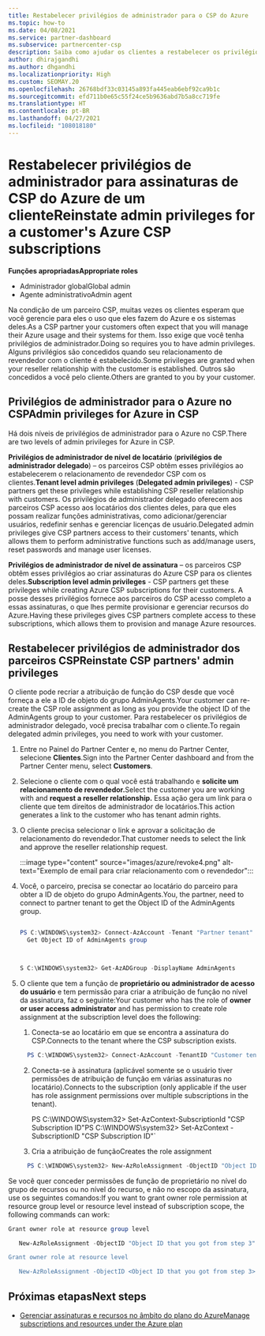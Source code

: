 ```yaml
---
title: Restabelecer privilégios de administrador para o CSP do Azure
ms.topic: how-to
ms.date: 04/08/2021
ms.service: partner-dashboard
ms.subservice: partnercenter-csp
description: Saiba como ajudar os clientes a restabelecer os privilégios de administrador de um parceiro para que ele possa ajudar a gerenciar as assinaturas de CSP do Azure de um cliente.
author: dhirajgandhi
ms.author: dhgandhi
ms.localizationpriority: High
ms.custom: SEOMAY.20
ms.openlocfilehash: 26768bdf33c03145a893fa445eab6ebf92ca9b1c
ms.sourcegitcommit: efd711b0e65c55f24ce5b9636abd7b5a8cc719fe
ms.translationtype: HT
ms.contentlocale: pt-BR
ms.lasthandoff: 04/27/2021
ms.locfileid: "108018180"
---
```

# <a name="reinstate-admin-privileges-for-a-customers-azure-csp-subscriptions"></a><span data-ttu-id="850c1-103">Restabelecer privilégios de administrador para assinaturas de CSP do Azure de um cliente</span><span class="sxs-lookup"><span data-stu-id="850c1-103">Reinstate admin privileges for a customer's Azure CSP subscriptions</span></span>  

<span data-ttu-id="850c1-104">**Funções apropriadas**</span><span class="sxs-lookup"><span data-stu-id="850c1-104">**Appropriate roles**</span></span>

- <span data-ttu-id="850c1-105">Administrador global</span><span class="sxs-lookup"><span data-stu-id="850c1-105">Global admin</span></span>
- <span data-ttu-id="850c1-106">Agente administrativo</span><span class="sxs-lookup"><span data-stu-id="850c1-106">Admin agent</span></span>

<span data-ttu-id="850c1-107">Na condição de um parceiro CSP, muitas vezes os clientes esperam que você gerencie para eles o uso que eles fazem do Azure e os sistemas deles.</span><span class="sxs-lookup"><span data-stu-id="850c1-107">As a CSP partner your customers often expect that you will manage their Azure usage and their systems for them.</span></span> <span data-ttu-id="850c1-108">Isso exige que você tenha privilégios de administrador.</span><span class="sxs-lookup"><span data-stu-id="850c1-108">Doing so requires you to have admin privileges.</span></span> <span data-ttu-id="850c1-109">Alguns privilégios são concedidos quando seu relacionamento de revendedor com o cliente é estabelecido.</span><span class="sxs-lookup"><span data-stu-id="850c1-109">Some privileges are granted when your reseller relationship with the customer is established.</span></span> <span data-ttu-id="850c1-110">Outros são concedidos a você pelo cliente.</span><span class="sxs-lookup"><span data-stu-id="850c1-110">Others are granted to you by your customer.</span></span>

## <a name="admin-privileges-for-azure-in-csp"></a><span data-ttu-id="850c1-111">Privilégios de administrador para o Azure no CSP</span><span class="sxs-lookup"><span data-stu-id="850c1-111">Admin privileges for Azure in CSP</span></span>

<span data-ttu-id="850c1-112">Há dois níveis de privilégios de administrador para o Azure no CSP.</span><span class="sxs-lookup"><span data-stu-id="850c1-112">There are two levels of admin privileges for Azure in CSP.</span></span>

<span data-ttu-id="850c1-113">**Privilégios de administrador de nível de locatário** (**privilégios de administrador delegado**) – os parceiros CSP obtêm esses privilégios ao estabelecerem o relacionamento de revendedor CSP com os clientes.</span><span class="sxs-lookup"><span data-stu-id="850c1-113">**Tenant level admin privileges** (**Delegated admin privileges**) -  CSP partners get these privileges while establishing CSP reseller relationship with customers.</span></span> <span data-ttu-id="850c1-114">Os privilégios de administrador delegado oferecem aos parceiros CSP acesso aos locatários dos clientes deles, para que eles possam realizar funções administrativas, como adicionar/gerenciar usuários, redefinir senhas e gerenciar licenças de usuário.</span><span class="sxs-lookup"><span data-stu-id="850c1-114">Delegated admin privileges give CSP partners access to their customers' tenants, which allows them to perform administrative functions such as add/manage users, reset passwords and manage user licenses.</span></span>

<span data-ttu-id="850c1-115">**Privilégios de administrador de nível de assinatura** – os parceiros CSP obtêm esses privilégios ao criar assinaturas do Azure CSP para os clientes deles.</span><span class="sxs-lookup"><span data-stu-id="850c1-115">**Subscription level admin privileges** - CSP partners get these privileges while creating Azure CSP subscriptions for their customers.</span></span> <span data-ttu-id="850c1-116">A posse desses privilégios fornece aos parceiros do CSP acesso completo a essas assinaturas, o que lhes permite provisionar e gerenciar recursos do Azure.</span><span class="sxs-lookup"><span data-stu-id="850c1-116">Having these privileges gives CSP partners complete access to these subscriptions, which allows them to provision and manage Azure resources.</span></span>

## <a name="reinstate-csp-partners-admin-privileges"></a><span data-ttu-id="850c1-117">Restabelecer privilégios de administrador dos parceiros CSP</span><span class="sxs-lookup"><span data-stu-id="850c1-117">Reinstate CSP partners' admin privileges</span></span>

<span data-ttu-id="850c1-118">O cliente pode recriar a atribuição de função do CSP desde que você forneça a ele a ID de objeto do grupo AdminAgents.</span><span class="sxs-lookup"><span data-stu-id="850c1-118">Your customer can re-create the CSP role assignment as long as you provide the object ID of the AdminAgents group to your customer.</span></span> <span data-ttu-id="850c1-119">Para restabelecer os privilégios de administrador delegado, você precisa trabalhar com o cliente.</span><span class="sxs-lookup"><span data-stu-id="850c1-119">To regain delegated admin privileges, you need to work with your customer.</span></span>

1. <span data-ttu-id="850c1-120">Entre no Painel do Partner Center e, no menu do Partner Center, selecione **Clientes**.</span><span class="sxs-lookup"><span data-stu-id="850c1-120">Sign into the Partner Center dashboard and from the Partner Center menu, select **Customers**.</span></span>

2. <span data-ttu-id="850c1-121">Selecione o cliente com o qual você está trabalhando e **solicite um relacionamento de revendedor.**</span><span class="sxs-lookup"><span data-stu-id="850c1-121">Select the customer you are working with and **request a reseller relationship.**</span></span> <span data-ttu-id="850c1-122">Essa ação gera um link para o cliente que tem direitos de administrador de locatários.</span><span class="sxs-lookup"><span data-stu-id="850c1-122">This action generates a link to the customer who has tenant admin rights.</span></span>

3. <span data-ttu-id="850c1-123">O cliente precisa selecionar o link e aprovar a solicitação de relacionamento do revendedor.</span><span class="sxs-lookup"><span data-stu-id="850c1-123">That customer needs to select the link and approve the reseller relationship request.</span></span>

   :::image type="content" source="images/azure/revoke4.png" alt-text="Exemplo de email para criar relacionamento com o revendedor":::

4. <span data-ttu-id="850c1-125">Você, o parceiro, precisa se conectar ao locatário do parceiro para obter a ID de objeto do grupo AdminAgents.</span><span class="sxs-lookup"><span data-stu-id="850c1-125">You, the partner, need to connect to partner tenant to get the Object ID of the AdminAgents group.</span></span>

  
    ```powershell

    PS C:\WINDOWS\system32> Connect-AzAccount -Tenant "Partner tenant"
      Get Object ID of AdminAgents group
   
    

   S C:\WINDOWS\system32> Get-AzADGroup -DisplayName AdminAgents
    ```


5. <span data-ttu-id="850c1-126">O cliente que tem a função de **proprietário ou administrador de acesso do usuário** e tem permissão para criar a atribuição de função no nível da assinatura, faz o seguinte:</span><span class="sxs-lookup"><span data-stu-id="850c1-126">Your customer who has the role of **owner or user access administrator** and has permission to create role assignment at the subscription level does the following:</span></span>


    1. <span data-ttu-id="850c1-127">Conecta-se ao locatário em que se encontra a assinatura do CSP.</span><span class="sxs-lookup"><span data-stu-id="850c1-127">Connects to the tenant where the CSP subscription exists.</span></span>
      ```powershell
        PS C:\WINDOWS\system32> Connect-AzAccount -TenantID "Customer tenant"
      ```

    2. <span data-ttu-id="850c1-128">Conecta-se à assinatura (aplicável somente se o usuário tiver permissões de atribuição de função em várias assinaturas no locatário).</span><span class="sxs-lookup"><span data-stu-id="850c1-128">Connects to the subscription (only applicable if the user has role assignment permissions over multiple subscriptions in the tenant).</span></span>
   
         <span data-ttu-id="850c1-129">PS C:\WINDOWS\system32> Set-AzContext-SubscriptionId "CSP Subscription ID"</span><span class="sxs-lookup"><span data-stu-id="850c1-129">PS C:\WINDOWS\system32> Set-AzContext -SubscriptionID "CSP Subscription ID"\`</span></span>


    3. <span data-ttu-id="850c1-130">Cria a atribuição de função</span><span class="sxs-lookup"><span data-stu-id="850c1-130">Creates the role assignment</span></span>
    
    ```powershell
      PS C:\WINDOWS\system32> New-AzRoleAssignment -ObjectID "Object ID of the Admin Agents group- needs to be provided by partner" -RoleDefinitionName "Owner" -Scope "/subscriptions/CSP subscription ID"
    ```


<span data-ttu-id="850c1-131">Se você quer conceder permissões de função de proprietário no nível do grupo de recursos ou no nível do recurso, e não no escopo da assinatura, use os seguintes comandos:</span><span class="sxs-lookup"><span data-stu-id="850c1-131">If you want to grant owner role permission at resource group level or resource level instead of subscription scope, the following commands can work:</span></span>


```powershell
Grant owner role at resource group level

   New-AzRoleAssignment -ObjectID "Object ID that you got from step 3" -RoleDefinitionName Owner -Scope "/subscriptions/"SubscriptionID of CSP subscription"/resourceGroups/"Resource group name"

Grant owner role at resource level

   New-AzRoleAssignment -ObjectID <Object ID that you got from step 3> -RoleDefinitionName Owner -Scope "Resource URI"
```


## <a name="next-steps"></a><span data-ttu-id="850c1-132">Próximas etapas</span><span class="sxs-lookup"><span data-stu-id="850c1-132">Next steps</span></span>

- [<span data-ttu-id="850c1-133">Gerenciar assinaturas e recursos no âmbito do plano do Azure</span><span class="sxs-lookup"><span data-stu-id="850c1-133">Manage subscriptions and resources under the Azure plan</span></span>](azure-plan-manage.md)
